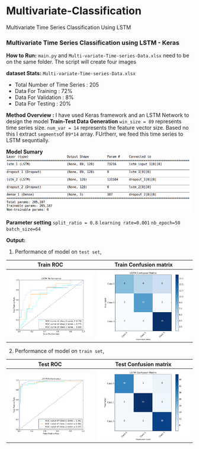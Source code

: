 # Multivariate-Classification
Multivariate Time Series  Classification Using LSTM

### Multivariate Time Series Classification using LSTM - Keras 

**How to Run:**  `main.py` and `Multi-variate-Time-series-Data.xlsx` need to be on the same folder. The script will create four images

**dataset Stats:**
`Multi-variate-Time-series-Data.xlsx`
- Total Number of Time Series : 205
- Data For Training :  72%
- Data For Validation : 8%
- Data For Testing : 20%

**Method Overview :** I have used Keras framework and an LSTM Network to design the model
**Train-Test Data Generation**
  `win_size = 89` represents time series size.   `num_var = 14` represents the feature vector size. Based no this I extract `segments`of  `89*14` array. FUrtherr, we feed this time series to LSTM sequntially.

**Model Sumary**
![](sample_result/modelSummary.png) 

 **Parameter setting**
  `split_ratio = 0.8`
`learning rate=0.001`
`nb_epoch=50`
`batch_size=64`

 **Output:**

1. Performance of model on `test set`,

Train ROC             |  Train Confusion matrix
:-------------------------:|:-------------------------:
![](sample_result/test_roc.png)  |  ![](sample_result/test_conf.png)

2. Performance of model on `train set`,

Test ROC             |  Test Confusion matrix
:-------------------------:|:-------------------------:
![](sample_result/train_roc.png)  |  ![](sample_result/train_conf.png)



 
